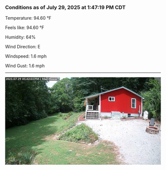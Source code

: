 ### Conditions as of July 29, 2025 at 1:47:19 PM CDT 

Temperature: 94.60 &deg;F

Feels like: 94.60 &deg;F

Humidity: 64%

Wind Direction: E

Windspeed: 1.6 mph

Wind Gust: 1.6 mph

---

<img src="./images/latest.jpeg"/>

